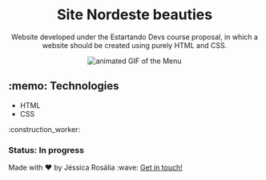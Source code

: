 


<h1 align="center"> Site Nordeste beauties </h1>

<p align="center"> Website developed under the Estartando Devs course proposal, in which a website should be created using purely HTML and CSS. </p>

<p align="center">
  <img src="https://github.com/jessicarf18/instagram-clone/blob/master/assets/gif-instagram.gif" alt="animated GIF of the Menu">
</p>

<h2>:memo: Technologies</h2>
<ul>
  <li>HTML </li>
  <li>CSS </li>
</ul>

<p> :construction_worker: <h3>Status: <normal>In progress</normal> </h3> </p>

<p>Made with ♥ by Jéssica Rosália :wave: <a href="https://www.linkedin.com/in/j%C3%A9ssica-ros%C3%A1lia-fernandes-310899133/" target=_blank"> Get in touch! </a> </p>
